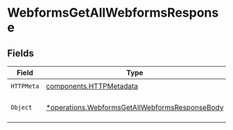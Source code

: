 # WebformsGetAllWebformsResponse


## Fields

| Field                                                                                                           | Type                                                                                                            | Required                                                                                                        | Description                                                                                                     |
| --------------------------------------------------------------------------------------------------------------- | --------------------------------------------------------------------------------------------------------------- | --------------------------------------------------------------------------------------------------------------- | --------------------------------------------------------------------------------------------------------------- |
| `HTTPMeta`                                                                                                      | [components.HTTPMetadata](../../models/components/httpmetadata.md)                                              | :heavy_check_mark:                                                                                              | N/A                                                                                                             |
| `Object`                                                                                                        | [*operations.WebformsGetAllWebformsResponseBody](../../models/operations/webformsgetallwebformsresponsebody.md) | :heavy_minus_sign:                                                                                              | The request has succeeded.                                                                                      |
